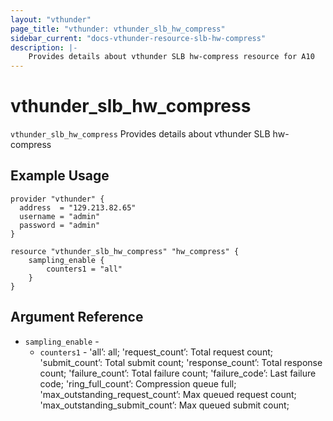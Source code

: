 ```yaml
---
layout: "vthunder"
page_title: "vthunder: vthunder_slb_hw_compress"
sidebar_current: "docs-vthunder-resource-slb-hw-compress"
description: |-
    Provides details about vthunder SLB hw-compress resource for A10
---
```


# vthunder\_slb\_hw_compress

`vthunder_slb_hw_compress` Provides details about vthunder SLB hw-compress
## Example Usage


```hcl
provider "vthunder" {
  address  = "129.213.82.65"
  username = "admin"
  password = "admin"
}

resource "vthunder_slb_hw_compress" "hw_compress" {
	sampling_enable {
		counters1 = "all"
	}
}
```

## Argument Reference

* `sampling_enable` - 
	* `counters1` - 'all’: all; 'request_count’: Total request count; 'submit_count’: Total submit count; 'response_count’: Total response count; 'failure_count’: Total failure count; 'failure_code’: Last failure code; 'ring_full_count’: Compression queue full; 'max_outstanding_request_count’: Max queued request count; 'max_outstanding_submit_count’: Max queued submit count;


